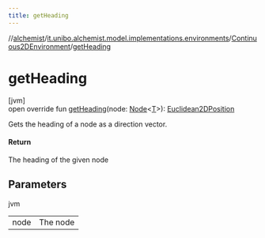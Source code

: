 ```yaml
---
title: getHeading
---
```

//[alchemist](../../../index.html)/[it.unibo.alchemist.model.implementations.environments](../index.html)/[Continuous2DEnvironment](index.html)/[getHeading](get-heading.html)



# getHeading



[jvm]\
open override fun [getHeading](get-heading.html)(node: [Node](../../it.unibo.alchemist.model.interfaces/-node/index.html)<[T](index.html)>): [Euclidean2DPosition](../../it.unibo.alchemist.model.implementations.positions/-euclidean2-d-position/index.html)



Gets the heading of a node as a direction vector.



#### Return



The heading of the given node



## Parameters


jvm

| | |
|---|---|
| node | The node |




